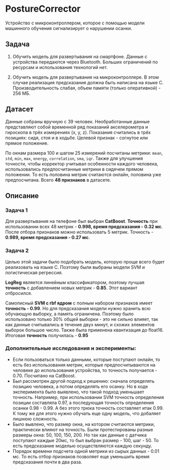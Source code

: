 # PostureCorrector
Устройство с микроконтроллером, которое с помощью модели машинного обучения сигнализирует о нарушении осанки.

## Задача
1) Обучить модель для развертывания на смартфоне. Данные с устройства передаются через Bluetooth.
Больших ограничений по ресурсам и использования технологий нет.

3) Обучить модель для развертывания на микроконтроллере. 
В этом случае реализация предсказания должна быть написана на языке C.
Производительность слабая, объем памяти (только оперативной) - 256 МБ.

## Датасет
Данные собраны вручную с 39 человек. Необработанные данные представляют собой временной ряд показаний акселерометра и гироскопа в трёх измерениях (x, y, z).
Показания считались в трёх позициях: сидя, стоя и в ходьбе. Целевой признак - согнутое или прямое положение.

По окнам размера 100 и шагом 25 измерений посчитаны метрики: `mean`, `std`, `min`, `max`, `energy`, `correlation`, `sma`, `iqr`. 
Также для улучшения точности, чтобы корректор учитывал особенности каждого человека, использовались предпосчитанные 
метрики в сидячем прямом положении. То есть половина метрик считаются онлайн, половина уже предпосчитана. 
Всего **48 признаков** в датасете.

## Описание
### Задача 1
Для развертывания на телефоне был выбран **CatBoost**. **Точность** при использовании всех 48 метрик - **0.998, время предсказания - 0.32 мс**.
После отбора признаков можно использовать 5 метрик. Точность - **0.989, время предсказания - 0.27 мс**.
### Задача 2
Целью этой задачи было подобрать модель, которую проще всего будет реализовать на языке C.
Поэтому были выбраны модели SVM и логистическая регрессия. 

**LogReg** является линейным классификатором, поэтому лучшая **точность** с добавлением новых метрик - **0.85**. Этот вариант отбросился.

Самописный **SVM с rbf ядром** с полным набором признаков имеет **точность - 0.99**. 
Но для предсказания модели нужно хранить всю обучающую выборку, а память ограничена.
Поэтому было использовано только 30% общей выборки - это не сильно влияет, так как данные считывались в течение двух минут,
и схожих элементов выборок большое число. Также была применена квантизация до float16.
Итоговая **точность** получилась - **0.95**

### Дополнительные исследования и эксперименты: 
- Если пользоваться только данными, которые поступают онлайн, то есть без использования метрик, которые 
предпосчитываются на человеке до использования устройства, то точность получается - 0.70. Посчитано на CatBoost.
- Был рассмотрен другой подход к решению: сначала определять позицию человека, а потом определять его осанку.
Но в ходе эксперимента было выявлено, что такой подход уменьшает точность.
Например, при использовании SVM точность определения позиции составляла 0.97,
а последующая точность определения осанки 0.98 - 0.99. А без этого трюка точность составляет итак 0.99.
К тому же для этого нужно обучать еще одну модель, что добаляет лишнюю сложность. 
- Было вывлено, что размер окна, на котором считаются метрики, практически влияют на точность.
Были протестированы разные размеры окна: 50, 100, 150, 200. Но так как данные с датчика поступают каждые 20мс, то
был выбран размер - 100, шаг - 50. То есть предсказание моделью осуществляются каждую секунду.
- Порядок времени подсчета одной метрики из сырых данных - 0.01 мс. То есть отбор признаков позволяет еще
уменьшить время предсказания почти в два раза.
